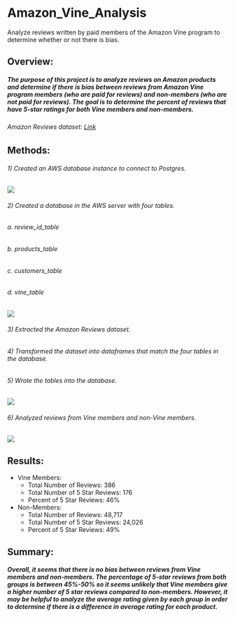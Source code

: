 # Amazon_Vine_Analysis
Analyze reviews written by paid members of the Amazon Vine program to determine whether or not there is bias.

## Overview:
##### The purpose of this project is to analyze reviews on Amazon products and determine if there is bias between reviews from Amazon Vine program members (who are paid for reviews) and non-members (who are not paid for reviews). The goal is to determine the percent of reviews that have 5-star ratings for both Vine members and non-members.


###### Amazon Reviews dataset: [Link](https://s3.amazonaws.com/amazon-reviews-pds/tsv/amazon_reviews_us_Lawn_and_Garden_v1_00.tsv.gz)

## Methods:
###### 1)	Created an AWS database instance to connect to Postgres.
<img src=”AWSdatabase.png”/>

###### 2)	Created a database in the AWS server with four tables.
###### a.	review_id_table
###### b.	products_table
###### c.	customers_table
###### d.	vine_table
<img src=”CreateTables”/>

###### 3)	Extracted the Amazon Reviews dataset.
###### 4)	Transformed the dataset into dataframes that match the four tables in the database.
###### 5)	Wrote the tables into the database.
<img src=”WriteTables_to_Database”/>

###### 6)	Analyzed reviews from Vine members and non-Vine members.
<img src=””Vine_vs_NonVine_Results/>


## Results:
* Vine Members:
   * Total Number of Reviews: 386
   * Total Number of 5 Star Reviews: 176
   * Percent of 5 Star Reviews: 46%
* Non-Members:
   * Total Number of Reviews: 48,717
   * Total Number of 5 Star Reviews: 24,026
   * Percent of 5 Star Reviews: 49%


## Summary:
##### Overall, it seems that there is no bias between reviews from Vine members and non-members. The percentage of 5-star reviews from both groups is between 45%-50% so it seems unlikely that Vine members give a higher number of 5 star reviews compared to non-members. However, it may be helpful to analyze the average rating given by each group in order to determine if there is a difference in average rating for each product.
